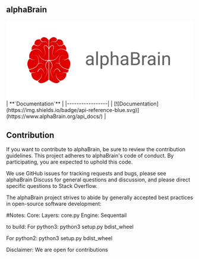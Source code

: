 ## alphaBrain
<div align="center">
  <img src="bg.png">
</div>
| **`Documentation`** |
|-----------------|
| [![Documentation](https://img.shields.io/badge/api-reference-blue.svg)](https://www.alphaBrain.org/api_docs/) |

## Contribution
If you want to contribute to alphaBrain, be sure to review the contribution guidelines. This project adheres to alphaBrain's code of conduct. By participating, you are expected to uphold this code.

We use GitHub issues for tracking requests and bugs, please see alphaBrain Discuss for general questions and discussion, and please direct specific questions to Stack Overflow.

The alphaBrain project strives to abide by generally accepted best practices in open-source software development:


#Notes: 
Core: Layers: core.py
Engine: Sequentail

to build: 
For python3:
python3 setup.py bdist_wheel

For python2: 
python3 setup.py bdist_wheel

Disclaimer: 
We are open for contributions



